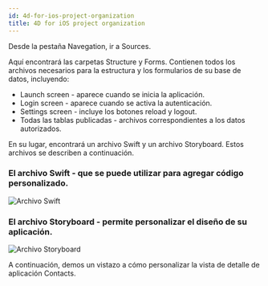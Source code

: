 ```yaml
---
id: 4d-for-ios-project-organization
title: 4D for iOS project organization
---
```


Desde la pestaña Navegation, ir a Sources.

Aquí encontrará las carpetas Structure y Forms. Contienen todos los archivos necesarios para la estructura y los formularios de su base de datos, incluyendo:

* Launch screen - aparece cuando se inicia la aplicación.
* Login screen - aparece cuando se activa la autenticación.
* Settings screen - incluye los botones reload y logout.
* Todas las tablas publicadas - archivos correspondientes a los datos autorizados.

En su lugar, encontrará un archivo Swift y un archivo Storyboard. Estos archivos se describen a continuación.

### El archivo Swift - que se puede utilizar para agregar código personalizado.

![Archivo Swift](assets/en/customize-with-xcode/swift-file-Xcode-4D-for-iOS.png)

### El archivo Storyboard - permite personalizar el diseño de su aplicación.

![Archivo Storyboard](assets/en/customize-with-xcode/storyboard-file-Xcode-4D-for-iOS.png)

A continuación, demos un vistazo a cómo personalizar la vista de detalle de aplicación Contacts.